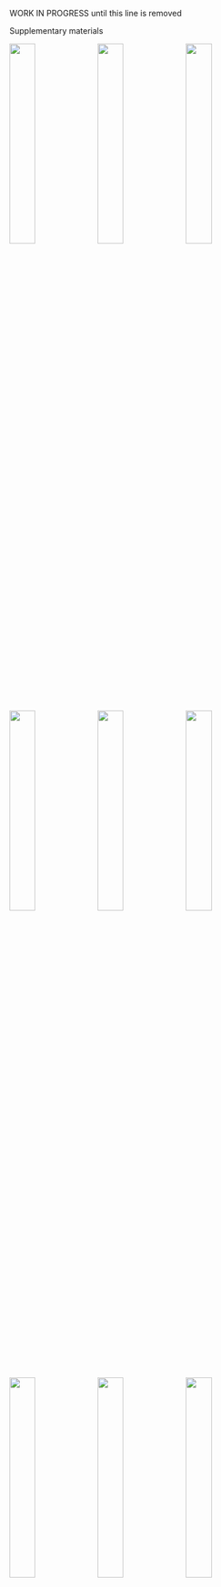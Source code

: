 WORK IN PROGRESS until this line is removed

Supplementary materials 



<img src="https://ezhan94.github.io/images/groundtruth/gt_2.png" width="30%">
<img src="https://ezhan94.github.io/images/baseline/baseline_2.png" width="30%">
<img src="https://ezhan94.github.io/images/magnet/magnet_2.png" width="30%">


<img src="https://ezhan94.github.io/images/groundtruth/gt_5.png" width="30%">
<img src="https://ezhan94.github.io/images/baseline/baseline_5.png" width="30%">
<img src="https://ezhan94.github.io/images/magnet/magnet_5.png" width="30%">


<img src="https://ezhan94.github.io/images/groundtruth/gt_8.png" width="30%">
<img src="https://ezhan94.github.io/images/baseline/baseline_8.png" width="30%">
<img src="https://ezhan94.github.io/images/magnet/magnet_8.png" width="30%">

<!---

![](https://ezhan94.github.io/img/groundtruth/gt_2.png)
![](https://ezhan94.github.io/img/groundtruth/gt_5.png)
![](https://ezhan94.github.io/img/groundtruth/gt_8.png)

<img src=/img/groundtruth/gt_2.png width="30%">
<img src=/img/groundtruth/gt_5.png width="30%">
<img src=/img/groundtruth/gt_8.png width="30%">

### Small image

![](https://assets-cdn.github.com/images/icons/emoji/octocat.png)
<img src=https://assets-cdn.github.com/images/icons/emoji/octocat.png width="10%">

---
layout: default
---

Text can be **bold**, _italic_, or ~~strikethrough~~.

[Link to another page](another-page).

There should be whitespace between paragraphs.

There should be whitespace between paragraphs. We recommend including a README, or a file with information about your project.

# [](#header-1)Header 1

This is a normal paragraph following a header. GitHub is a code hosting platform for version control and collaboration. It lets you and others work together on projects from anywhere.

## [](#header-2)Header 2

> This is a blockquote following a header.
>
> When something is important enough, you do it even if the odds are not in your favor.

### [](#header-3)Header 3

```js
// Javascript code with syntax highlighting.
var fun = function lang(l) {
  dateformat.i18n = require('./lang/' + l)
  return true;
}
```

```ruby
# Ruby code with syntax highlighting
GitHubPages::Dependencies.gems.each do |gem, version|
  s.add_dependency(gem, "= #{version}")
end
```

#### [](#header-4)Header 4

*   This is an unordered list following a header.
*   This is an unordered list following a header.
*   This is an unordered list following a header.

##### [](#header-5)Header 5

1.  This is an ordered list following a header.
2.  This is an ordered list following a header.
3.  This is an ordered list following a header.

###### [](#header-6)Header 6

| head1        | head two          | three |
|:-------------|:------------------|:------|
| ok           | good swedish fish | nice  |
| out of stock | good and plenty   | nice  |
| ok           | good `oreos`      | hmm   |
| ok           | good `zoute` drop | yumm  |

### There's a horizontal rule below this.

* * *

### Here is an unordered list:

*   Item foo
*   Item bar
*   Item baz
*   Item zip

### And an ordered list:

1.  Item one
1.  Item two
1.  Item three
1.  Item four

### And a nested list:

- level 1 item
  - level 2 item
  - level 2 item
    - level 3 item
    - level 3 item
- level 1 item
  - level 2 item
  - level 2 item
  - level 2 item
- level 1 item
  - level 2 item
  - level 2 item
- level 1 item

### Small image

![](https://assets-cdn.github.com/images/icons/emoji/octocat.png)

### Large image

![](https://guides.github.com/activities/hello-world/branching.png)


### Definition lists can be used with HTML syntax.

<dl>
<dt>Name</dt>
<dd>Godzilla</dd>
<dt>Born</dt>
<dd>1952</dd>
<dt>Birthplace</dt>
<dd>Japan</dd>
<dt>Color</dt>
<dd>Green</dd>
</dl>

```
Long, single-line code blocks should not wrap. They should horizontally scroll if they are too long. This line should be long enough to demonstrate this.
```

```
The final element.
```
-->
